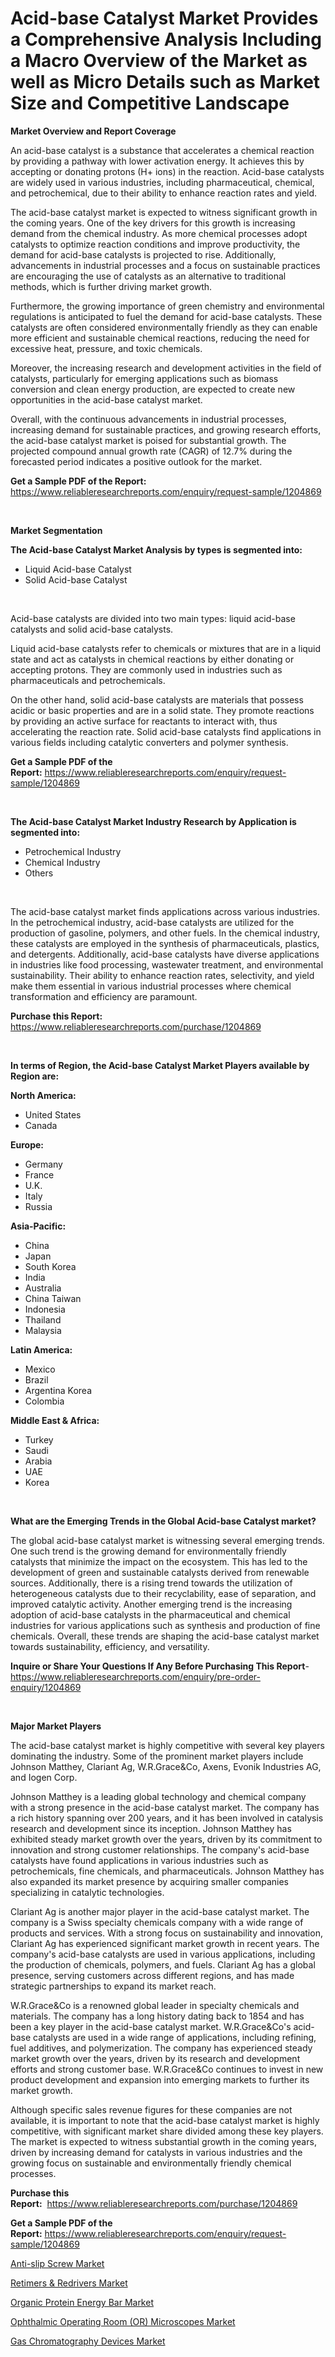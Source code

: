 <p><h1>Acid-base Catalyst Market Provides a Comprehensive Analysis Including a Macro Overview of the Market as well as Micro Details such as Market Size and Competitive Landscape</h1></p><p><strong>Market Overview and Report Coverage</strong></p>
<p><p>An acid-base catalyst is a substance that accelerates a chemical reaction by providing a pathway with lower activation energy. It achieves this by accepting or donating protons (H+ ions) in the reaction. Acid-base catalysts are widely used in various industries, including pharmaceutical, chemical, and petrochemical, due to their ability to enhance reaction rates and yield.</p><p>The acid-base catalyst market is expected to witness significant growth in the coming years. One of the key drivers for this growth is increasing demand from the chemical industry. As more chemical processes adopt catalysts to optimize reaction conditions and improve productivity, the demand for acid-base catalysts is projected to rise. Additionally, advancements in industrial processes and a focus on sustainable practices are encouraging the use of catalysts as an alternative to traditional methods, which is further driving market growth.</p><p>Furthermore, the growing importance of green chemistry and environmental regulations is anticipated to fuel the demand for acid-base catalysts. These catalysts are often considered environmentally friendly as they can enable more efficient and sustainable chemical reactions, reducing the need for excessive heat, pressure, and toxic chemicals.</p><p>Moreover, the increasing research and development activities in the field of catalysts, particularly for emerging applications such as biomass conversion and clean energy production, are expected to create new opportunities in the acid-base catalyst market.</p><p>Overall, with the continuous advancements in industrial processes, increasing demand for sustainable practices, and growing research efforts, the acid-base catalyst market is poised for substantial growth. The projected compound annual growth rate (CAGR) of 12.7% during the forecasted period indicates a positive outlook for the market.</p></p>
<p><strong>Get a Sample PDF of the Report:</strong> <a href="https://www.reliableresearchreports.com/enquiry/request-sample/1204869">https://www.reliableresearchreports.com/enquiry/request-sample/1204869</a></p>
<p>&nbsp;</p>
<p><strong>Market Segmentation</strong></p>
<p><strong>The Acid-base Catalyst Market Analysis by types is segmented into:</strong></p>
<p><ul><li>Liquid Acid-base Catalyst</li><li>Solid Acid-base Catalyst</li></ul></p>
<p>&nbsp;</p>
<p><p>Acid-base catalysts are divided into two main types: liquid acid-base catalysts and solid acid-base catalysts. </p><p>Liquid acid-base catalysts refer to chemicals or mixtures that are in a liquid state and act as catalysts in chemical reactions by either donating or accepting protons. They are commonly used in industries such as pharmaceuticals and petrochemicals. </p><p>On the other hand, solid acid-base catalysts are materials that possess acidic or basic properties and are in a solid state. They promote reactions by providing an active surface for reactants to interact with, thus accelerating the reaction rate. Solid acid-base catalysts find applications in various fields including catalytic converters and polymer synthesis.</p></p>
<p><strong>Get a Sample PDF of the Report:</strong>&nbsp;<a href="https://www.reliableresearchreports.com/enquiry/request-sample/1204869">https://www.reliableresearchreports.com/enquiry/request-sample/1204869</a></p>
<p>&nbsp;</p>
<p><strong>The Acid-base Catalyst Market Industry Research by Application is segmented into:</strong></p>
<p><ul><li>Petrochemical Industry</li><li>Chemical Industry</li><li>Others</li></ul></p>
<p>&nbsp;</p>
<p><p>The acid-base catalyst market finds applications across various industries. In the petrochemical industry, acid-base catalysts are utilized for the production of gasoline, polymers, and other fuels. In the chemical industry, these catalysts are employed in the synthesis of pharmaceuticals, plastics, and detergents. Additionally, acid-base catalysts have diverse applications in industries like food processing, wastewater treatment, and environmental sustainability. Their ability to enhance reaction rates, selectivity, and yield make them essential in various industrial processes where chemical transformation and efficiency are paramount.</p></p>
<p><strong>Purchase this Report:</strong>&nbsp; <a href="https://www.reliableresearchreports.com/purchase/1204869">https://www.reliableresearchreports.com/purchase/1204869</a></p>
<p>&nbsp;</p>
<p><strong>In terms of Region, the Acid-base Catalyst Market Players available by Region are:</strong></p>
<p>
    <p> <strong> North America: </strong>
        <ul>
            <li>United States</li>
            <li>Canada</li>
        </ul>
        </p> 
    <p> <strong> Europe: </strong>
        <ul>
            <li>Germany</li>
            <li>France</li>
            <li>U.K.</li>
            <li>Italy</li>
            <li>Russia</li>
        </ul>
        </p> 
    <p> <strong> Asia-Pacific: </strong>
        <ul>
            <li>China</li>
            <li>Japan</li>
            <li>South Korea</li>
            <li>India</li>
            <li>Australia</li>
            <li>China Taiwan</li>
            <li>Indonesia</li>
            <li>Thailand</li>
            <li>Malaysia</li>
        </ul>
        </p> 
    <p> <strong> Latin America: </strong>
        <ul>
            <li>Mexico</li>
            <li>Brazil</li>
            <li>Argentina Korea</li>
            <li>Colombia</li>
        </ul>
        </p> 
    <p> <strong> Middle East & Africa: </strong>
        <ul>
            <li>Turkey</li>
            <li>Saudi</li>
            <li>Arabia</li>
            <li>UAE</li>
            <li>Korea</li>
        </ul>
    </p>
    </p>
<p>&nbsp;</p>
<p><strong>What are the Emerging Trends in the Global Acid-base Catalyst market?</strong></p>
<p><p>The global acid-base catalyst market is witnessing several emerging trends. One such trend is the growing demand for environmentally friendly catalysts that minimize the impact on the ecosystem. This has led to the development of green and sustainable catalysts derived from renewable sources. Additionally, there is a rising trend towards the utilization of heterogeneous catalysts due to their recyclability, ease of separation, and improved catalytic activity. Another emerging trend is the increasing adoption of acid-base catalysts in the pharmaceutical and chemical industries for various applications such as synthesis and production of fine chemicals. Overall, these trends are shaping the acid-base catalyst market towards sustainability, efficiency, and versatility.</p></p>
<p><strong>Inquire or Share Your Questions If Any Before Purchasing This Report</strong>- <a href="https://www.reliableresearchreports.com/enquiry/pre-order-enquiry/1204869">https://www.reliableresearchreports.com/enquiry/pre-order-enquiry/1204869</a></p>
<p>&nbsp;</p>
<p><strong>Major Market Players</strong></p>
<p><p>The acid-base catalyst market is highly competitive with several key players dominating the industry. Some of the prominent market players include Johnson Matthey, Clariant Ag, W.R.Grace&Co, Axens, Evonik Industries AG, and Iogen Corp.</p><p>Johnson Matthey is a leading global technology and chemical company with a strong presence in the acid-base catalyst market. The company has a rich history spanning over 200 years, and it has been involved in catalysis research and development since its inception. Johnson Matthey has exhibited steady market growth over the years, driven by its commitment to innovation and strong customer relationships. The company's acid-base catalysts have found applications in various industries such as petrochemicals, fine chemicals, and pharmaceuticals. Johnson Matthey has also expanded its market presence by acquiring smaller companies specializing in catalytic technologies.</p><p>Clariant Ag is another major player in the acid-base catalyst market. The company is a Swiss specialty chemicals company with a wide range of products and services. With a strong focus on sustainability and innovation, Clariant Ag has experienced significant market growth in recent years. The company's acid-base catalysts are used in various applications, including the production of chemicals, polymers, and fuels. Clariant Ag has a global presence, serving customers across different regions, and has made strategic partnerships to expand its market reach.</p><p>W.R.Grace&Co is a renowned global leader in specialty chemicals and materials. The company has a long history dating back to 1854 and has been a key player in the acid-base catalyst market. W.R.Grace&Co's acid-base catalysts are used in a wide range of applications, including refining, fuel additives, and polymerization. The company has experienced steady market growth over the years, driven by its research and development efforts and strong customer base. W.R.Grace&Co continues to invest in new product development and expansion into emerging markets to further its market growth.</p><p>Although specific sales revenue figures for these companies are not available, it is important to note that the acid-base catalyst market is highly competitive, with significant market share divided among these key players. The market is expected to witness substantial growth in the coming years, driven by increasing demand for catalysts in various industries and the growing focus on sustainable and environmentally friendly chemical processes.</p></p>
<p><strong>Purchase this Report:</strong>&nbsp;&nbsp;<a href="https://www.reliableresearchreports.com/purchase/1204869">https://www.reliableresearchreports.com/purchase/1204869</a></p>
<p></p>
<p><strong>Get a Sample PDF of the Report:</strong>&nbsp;<a href="https://www.reliableresearchreports.com/enquiry/request-sample/1204869">https://www.reliableresearchreports.com/enquiry/request-sample/1204869</a></p>
<p><p><a href="https://github.com/gulaimolin/Market-Research-Report-List-1/blob/main/anti-slip-screw-market.md">Anti-slip Screw Market</a></p><p><a href="https://medium.com/@kiannoel89776554/retimers-amp-redrivers-market-research-report-its-history-and-forecast-2023-to-2030-ad6bdd8dcad5">Retimers & Redrivers Market</a></p><p><a href="https://github.com/gdfhhhj/Market-Research-Report-List-1/blob/main/organic-protein-energy-bar-market.md">Organic Protein Energy Bar Market</a></p><p><a href="https://medium.com/@allelee654/ophthalmic-operating-room-or-microscopes-market-outlook-industry-overview-and-forecast-2023-to-d2202ed57a8d">Ophthalmic Operating Room (OR) Microscopes Market</a></p><p><a href="https://www.linkedin.com/pulse/gas-chromatography-devices-market-research-report-provides-thorough/">Gas Chromatography Devices Market</a></p></p>